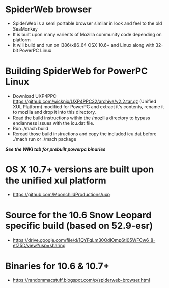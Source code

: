 # SpiderWeb browser 
* SpiderWeb is a semi portable browser similar in look and feel to the old SeaMonkey
* It is built upon many varients of Mozilla community code depending on platform
* It will build and run on i386/x86_64 OSX 10.6+ and Linux along with 32-bit PowerPC Linux

# Building SpiderWeb for PowerPC Linux
* Download UXP4PPC https://github.com/wicknix/UXP4PPC32/archive/v2.2.tar.gz (Unified XUL Platform) modified for PowerPC and extract 
  it's contents, rename it to mozilla and drop it into this directory.
* Read the build instructions within the /mozilla directory to bypass endianness issues with the icu.dat file.
* Run ./mach build
* Reread those build instructions and copy the included icu.dat before ./mach run or ./mach package

***See the WIKI tab for prebuilt powerpc binaries***

# OS X 10.7+ versions are built upon the unified xul platform
* https://github.com/MoonchildProductions/uxp


# Source for the 10.6 Snow Leopard specific build (based on 52.9-esr)
* https://drive.google.com/file/d/1QYFqLm30OdIOmp6tI05WFCw6_8-etZ5D/view?usp=sharing
# Binaries for 10.6 & 10.7+
* https://randommacstuff.blogspot.com/p/spiderweb-browser.html
